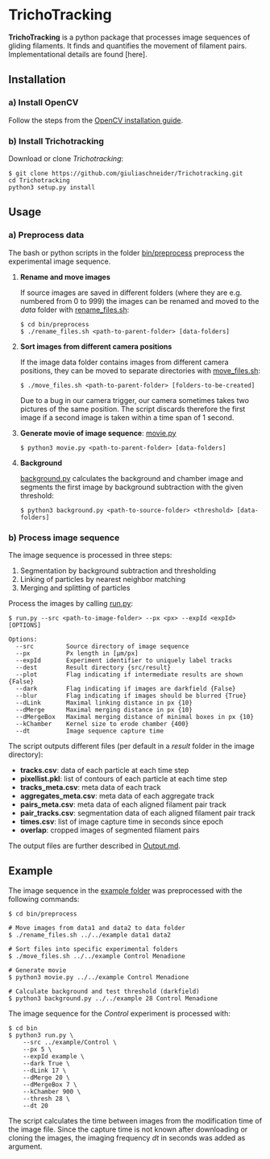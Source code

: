 TrichoTracking
==============

**TrichoTracking** is a python package that processes image sequences of gliding filaments. 
It finds and quantifies the movement of filament pairs. 
Implementational details are found [here].


Installation
------------

### a) Install OpenCV
Follow the steps from the 
[OpenCV installation guide](https://docs.opencv.org/4.1.0/da/df6/tutorial_py_table_of_contents_setup.html).

### b) Install Trichotracking
Download or clone *Trichotracking*:

    $ git clone https://github.com/giuliaschneider/Trichotracking.git
    cd Trichotracking
    python3 setup.py install
    



Usage
-----

### a) Preprocess data
The bash or python scripts in the folder [bin/preprocess](bin/preprocess) preprocess the experimental image sequence.

  1) **Rename and move images**
  
     If source images are saved in different folders (where they are e.g. numbered from 0 to 999) the images can be renamed and 
     moved to the *data* folder with [rename_files.sh](bin/preprocess/rename_files.sh):
  
         $ cd bin/preprocess
         $ ./rename_files.sh <path-to-parent-folder> [data-folders]
      
  2) **Sort images from different camera positions**
  
     If the image data folder contains images from different camera positions, they can be moved to separate directories
     with [move_files.sh](bin/preprocess/move_files.sh):
         
         $ ./move_files.sh <path-to-parent-folder> [folders-to-be-created]
         
     Due to a bug in our camera trigger, our camera sometimes takes two pictures of the same position. 
     The script discards therefore the first image if a second image is taken within a time span of 1 second.
      
  3) **Generate movie of image sequence**: [movie.py](bin/preprocess/movie.py)
  
         $ python3 movie.py <path-to-parent-folder> [data-folders] 
         
  4) **Background**
  
     [background.py](bin/preprocess/background.py) calculates the background and chamber image 
     and segments the first image by background subtraction with the given threshold:
     
         $ python3 background.py <path-to-source-folder> <threshold> [data-folders]


### b) Process image sequence
The image sequence is processed in three steps:
  1) Segmentation by background subtraction and thresholding
  2) Linking of particles by nearest neighbor matching
  3) Merging and splitting of particles

Process the images by calling [run.py](bin/run.py):

    $ run.py --src <path-to-image-folder> --px <px> --expId <expId> [OPTIONS]

    Options:
      --src         Source directory of image sequence
      --px          Px length in [µm/px]
      --expId       Experiment identifier to uniquely label tracks
      --dest        Result directory {src/result}
      --plot        Flag indicating if intermediate results are shown {False}
      --dark        Flag indicating if images are darkfield {False}
      --blur        Flag indicating if images should be blurred {True}
      --dLink       Maximal linking distance in px {10}
      --dMerge      Maximal merging distance in px {10}
      --dMergeBox   Maximal merging distance of minimal boxes in px {10}
      --kChamber    Kernel size to erode chamber {400}
      --dt          Image sequence capture time
      
The script outputs different files (per default in a *result* folder in the image directory):
- **tracks.csv**: data of each particle at each time step
- **pixellist.pkl**: list of contours of each particle at each time step
- **tracks_meta.csv**: meta data of each track
- **aggregates_meta.csv**: meta data of each aggregate track
- **pairs_meta.csv**: meta data of each aligned filament pair track
- **pair_tracks.csv**: segmentation data of each aligned filament pair track
- **times.csv**: list of image capture time in seconds since epoch
- **overlap**: cropped images of segmented filament pairs

The output files are further described in [Output.md](Output.md).

    
  
      
Example
-------
The image sequence in the [example folder](example/Control) was preprocessed with the following commands:

    $ cd bin/preprocess
    
    # Move images from data1 and data2 to data folder
    $ ./rename_files.sh ../../example data1 data2
    
    # Sort files into specific experimental folders 
    $ ./move_files.sh ../../example Control Menadione
    
    # Generate movie
    $ python3 movie.py ../../example Control Menadione
    
    # Calculate background and test threshold (darkfield)
    $ python3 background.py ../../example 28 Control Menadione
    
The image sequence for the *Control* experiment is processed with:
    
    $ cd bin
    $ python3 run.py \
        --src ../example/Control \
        --px 5 \
        --expId example \
        --dark True \
        --dLink 17 \
        --dMerge 20 \
        --dMergeBox 7 \
        --kChamber 900 \
        --thresh 28 \
        --dt 20  

The script calculates the time between images from the modification time of the image file. Since the capture time is not known 
after downloading or cloning the images, the imaging frequency *dt* in seconds was added as argument.  
    



  
